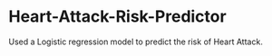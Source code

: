 # Heart-Attack-Risk-Predictor
Used a Logistic regression model to predict the risk of Heart Attack.
